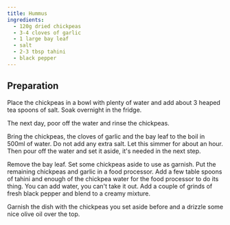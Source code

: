 ```yaml
---
title: Hummus
ingredients:
  - 120g dried chickpeas
  - 3-4 cloves of garlic
  - 1 large bay leaf
  - salt
  - 2-3 tbsp tahini
  - black pepper
---
```


## Preparation

Place the chickpeas in a bowl with plenty of water and add about 3 heaped tea
spoons of salt. Soak overnight in the fridge.

The next day, poor off the water and rinse the chickpeas.

Bring the chickpeas, the cloves of garlic and the bay leaf to the boil in 500ml
of water. Do not add any extra salt. Let this simmer for about an hour. Then
pour off the water and set it aside, it's needed in the next step.

Remove the bay leaf. Set some chickpeas aside to use as garnish. Put the
remaining chickpeas and garlic in a food processor. Add a few table spoons of
tahini and enough of the chickpea water for the food processor to do its thing.
You can add water, you can't take it out. Add a couple of grinds of fresh black
pepper and blend to a creamy mixture.

Garnish the dish with the chickpeas you set aside before and a drizzle some nice
olive oil over the top.
